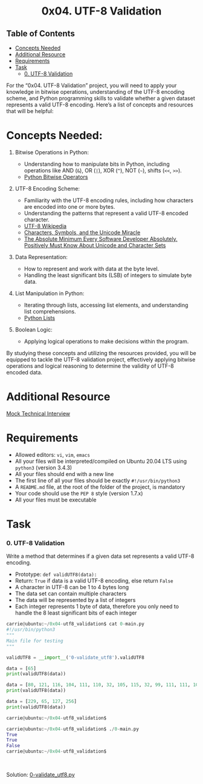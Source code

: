 # <p align='center'>0x04. UTF-8 Validation</p>

## Table of Contents
- [Concepts Needed](#concepts-needed)
- [Additional Resource](#additional-resource)
- [Requirements](#requirements)
- [Task](#task)
    - [0. UTF-8 Validation](#0-utf-8-validation)

For the “0x04. UTF-8 Validation” project, you will need to apply your knowledge in bitwise operations, understanding of the UTF-8 encoding scheme, and Python programming skills to validate whether a given dataset represents a valid UTF-8 encoding. Here’s a list of concepts and resources that will be helpful:

# Concepts Needed:

1. Bitwise Operations in Python:

    - Understanding how to manipulate bits in Python, including operations like AND (`&`), OR (`|`), XOR (`^`), NOT (`~`), shifts (`<<`, `>>`).
    - [Python Bitwise Operators](https://wiki.python.org/moin/BitwiseOperators)

2. UTF-8 Encoding Scheme:

    - Familiarity with the UTF-8 encoding rules, including how characters are encoded into one or more bytes.
    - Understanding the patterns that represent a valid UTF-8 encoded character.
    - [UTF-8 Wikipedia](https://en.wikipedia.org/wiki/UTF-8)
    - [Characters, Symbols, and the Unicode Miracle](https://www.youtube.com/watch?v=MijmeoH9LT4)
    - [The Absolute Minimum Every Software Developer Absolutely, Positively Must Know About Unicode and Character Sets](https://www.joelonsoftware.com/2003/10/08/the-absolute-minimum-every-software-developer-absolutely-positively-must-know-about-unicode-and-character-sets-no-excuses/)

3. Data Representation:

    - How to represent and work with data at the byte level.
    - Handling the least significant bits (LSB) of integers to simulate byte data.

4. List Manipulation in Python:

    - Iterating through lists, accessing list elements, and understanding list comprehensions.
    - [Python Lists](https://docs.python.org/3/tutorial/datastructures.html#more-on-lists)

5. Boolean Logic:

    - Applying logical operations to make decisions within the program.


By studying these concepts and utilizing the resources provided, you will be equipped to tackle the UTF-8 validation project, effectively applying bitwise operations and logical reasoning to determine the validity of UTF-8 encoded data.

# Additional Resource
[Mock Technical Interview](https://www.youtube.com/watch?feature=shared&v=QvqvMxg24gY)

# Requirements
- Allowed editors: `vi`, `vim`, `emacs`
- All your files will be interpreted/compiled on Ubuntu 20.04 LTS using `python3` (version 3.4.3)
- All your files should end with a new line
- The first line of all your files should be exactly `#!/usr/bin/python3`
- A `README.md` file, at the root of the folder of the project, is mandatory
- Your code should use the `PEP 8` style (version 1.7.x)
- All your files must be executable

# Task

### 0. UTF-8 Validation
Write a method that determines if a given data set represents a valid UTF-8 encoding.

- Prototype: `def validUTF8(data):`
- Return: `True` if data is a valid UTF-8 encoding, else return `False`
- A character in UTF-8 can be 1 to 4 bytes long
- The data set can contain multiple characters
- The data will be represented by a list of integers
- Each integer represents 1 byte of data, therefore you only need to handle the 8 least significant bits of each integer

```py
carrie@ubuntu:~/0x04-utf8_validation$ cat 0-main.py
#!/usr/bin/python3
"""
Main file for testing
"""

validUTF8 = __import__('0-validate_utf8').validUTF8

data = [65]
print(validUTF8(data))

data = [80, 121, 116, 104, 111, 110, 32, 105, 115, 32, 99, 111, 111, 108, 33]
print(validUTF8(data))

data = [229, 65, 127, 256]
print(validUTF8(data))

carrie@ubuntu:~/0x04-utf8_validation$
```
```py
carrie@ubuntu:~/0x04-utf8_validation$ ./0-main.py
True
True
False
carrie@ubuntu:~/0x04-utf8_validation$
```
<br>

Solution: [0-validate_utf8.py](0-validate_utf8.py)